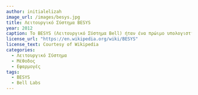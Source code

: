 ```yaml
---
author: initialelizah
image_url: /images/besys.jpg
title: Λειτουργικό Σύστημα BESYS
year: 2012
caption: Το BESYS (Λειτουργικό Σύστημα Bell) ήταν ένα πρώιμο υπολογιστικό περιβάλλον που εφαρμόστηκε αρχικά το 1957 στα εργαστήρια Bell για τον υπολογιστή IBM 704. Το σύστημα αναπτύχθηκε επειδή η Bell αναγνώρισε μια «σίγουρη αναντιστοιχία… μεταξύ της εσωτερικής ταχύτητας του 704, της βραδύτητας του εξοπλισμού εγγραφής μονάδων on-line και της εγγενούς βραδύτητας των χειροκίνητων λειτουργιών που σχετίζονται με αυτόνομη χρήση».Το όνομα BESYS, αν και συνήθως θεωρείται ότι σημαίνει BEll SYStem, είναι στην πραγματικότητα μια συνάφεια του προϋπάρχοντος κωδικού εγκατάστασης BE που έχει εκχωρηθεί από το SHARE για τα Bell Telephone Laboratories, Murray Hill, NJ και του κωδικού που εκχωρείται από το SHARE για το λογισμικό συστημάτων, SYS. 
license_url: "https://en.wikipedia.org/wiki/BESYS" 
license_text: Courtesy of Wikipedia 
categories:
  - Λειτουργικό Σύστημα
  - Μέθοδος
  - Εφαρμογές
tags:
  - BESYS
  - Bell Labs
---
```

